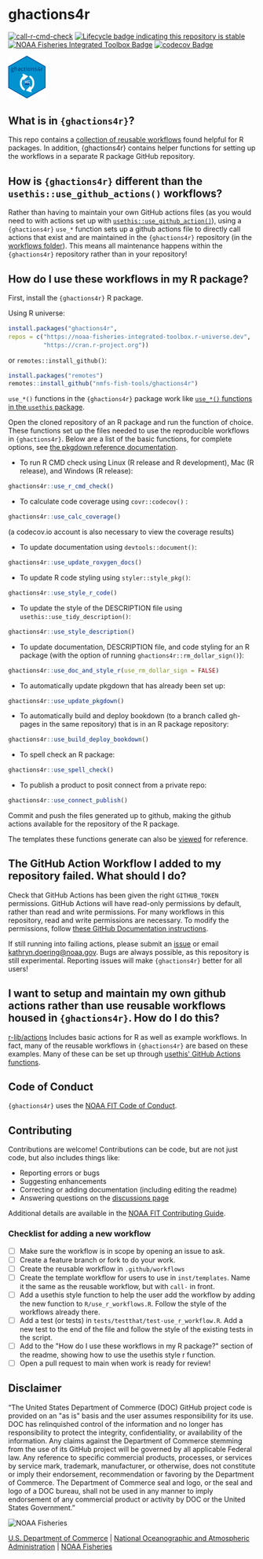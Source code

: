 # ghactions4r

[![call-r-cmd-check](https://github.com/nmfs-fish-tools/ghactions4r/actions/workflows/call-r-cmd-check.yml/badge.svg)](https://github.com/nmfs-fish-tools/ghactions4r/actions/workflows/call-r-cmd-check.yml)
[![Lifecycle badge indicating this repository is stable](https://img.shields.io/badge/lifecycle-stable-green.svg)](https://lifecycle.r-lib.org/articles/stages.html) 
[![NOAA Fisheries Integrated Toolbox Badge](https://img.shields.io/badge/NOAA_FIT-blue)](https://www.fisheries.noaa.gov/resource/tool-app/noaa-fisheries-integrated-toolbox)
[![codecov Badge](https://codecov.io/github/nmfs-fish-tools/ghactions4r/graph/badge.svg?token=6INRIE2FG6)](https://codecov.io/github/nmfs-fish-tools/ghactions4r)

<img src="man/figures/ghactions4r_hex.png" width="15%" height="15%" alt="arrows circling clapboard, symbol for the gh4actions package">

## What is in `{ghactions4r}`?

This repo contains a [collection of reusable workflows](https://github.com/nmfs-fish-tools/ghactions4r/tree/main/.github/workflows) found helpful for R packages. In addition, {ghactions4r} contains helper functions for setting up the workflows in a separate R package GitHub repository. 

## How is `{ghactions4r}` different than the `usethis::use_github_actions()` workflows?

Rather than having to maintain your own GitHub actions files (as you would need to with actions set up with [`usethis::use_github_action()`](https://usethis.r-lib.org/reference/use_github_action.html)), using a `{ghactions4r}` `use_*` function sets up a github actions file to directly call actions that exist and are maintained in the `{ghactions4r}` repository (in the [workflows folder](https://github.com/nmfs-fish-tools/ghactions4r/tree/main/.github/workflows)). This means all maintenance happens within the `{ghactions4r}` repository rather than in your repository!

## How do I use these workflows in my R package?

First, install the `{ghactions4r}` R package.

Using R universe:
```r
install.packages("ghactions4r", 
repos = c("https://noaa-fisheries-integrated-toolbox.r-universe.dev", 
          "https://cran.r-project.org"))
```
or `remotes::install_github()`:

```r
install.packages("remotes")
remotes::install_github("nmfs-fish-tools/ghactions4r")
```

`use_*()` functions in the `{ghactions4r}` package work like [`use_*()` functions in the `usethis` package](https://github.com/r-lib/usethis#usage).

Open the cloned repository of an R package and run the function of choice. These functions set up the files needed to use the reproducible workflows in `{ghactions4r}`. Below are a list of the basic 
functions, for complete options, see [the pkgdown reference documentation](https://nmfs-fish-tools.github.io/ghactions4r/reference/index.html).

- To run R CMD check using Linux (R release and R development), Mac (R release), and Windows (R release):
```r
ghactions4r::use_r_cmd_check()
```
- To calculate code coverage using `covr::codecov()` :
```r
ghactions4r::use_calc_coverage()
```
(a codecov.io account is also necessary to view the coverage results)

- To update documentation using `devtools::document()`:
```r
ghactions4r::use_update_roxygen_docs()
```

- To update R code styling using `styler::style_pkg()`:
```r
ghactions4r::use_style_r_code()
```

- To update the style of the DESCRIPTION file using `usethis::use_tidy_description()`:
```r
ghactions4r::use_style_description()
```

- To update documentation, DESCRIPTION file, and code styling for an R package (with the option of running `ghactions4r::rm_dollar_sign()`):
```r
ghactions4r::use_doc_and_style_r(use_rm_dollar_sign = FALSE)
```

- To automatically update pkgdown that has already been set up:
```r
ghactions4r::use_update_pkgdown()
```

- To automatically build and deploy bookdown (to a branch called gh-pages in the same repository) that is in an R package repository:
```r
ghactions4r::use_build_deploy_bookdown()
```

- To spell check an R package:
```r
ghactions4r::use_spell_check()
```

- To publish a product to posit connect from a private repo:
```r
ghactions4r::use_connect_publish()
```

Commit and push the files generated up to github, making the github actions available for the repository of the R package.

The templates these functions generate can also be [viewed](https://github.com/nmfs-fish-tools/ghactions4r/tree/main/inst/templates) for reference.

## The GitHub Action Workflow I added to my repository failed. What should I do?

Check that GitHub Actions has been given the right `GITHUB_TOKEN` permissions. GitHub Actions will have read-only permissions by default, rather than read and write permissions. For many workflows in this repository, read and write permissions are necessary. To modify the permissions, follow [these GitHub Documentation instructions](https://docs.github.com/en/repositories/managing-your-repositorys-settings-and-features/enabling-features-for-your-repository/managing-github-actions-settings-for-a-repository#configuring-the-default-github_token-permissions).

If still running into failing actions, please submit an [issue](https://github.com/nmfs-fish-tools/ghactions4r/issues) or email kathryn.doering@noaa.gov. Bugs are always possible, as this repository is still experimental. Reporting issues will make `{ghactions4r}` better for all users!

## I want to setup and maintain my own github actions rather than use reusable workflows housed in `{ghactions4r}`. How do I do this?

[r-lib/actions](https://github.com/r-lib/actions) Includes basic actions for R as well as example workflows. In fact, many of the reusable workflows in `{ghactions4r}` are based on these examples. Many of these can be set up through [usethis' GitHub Actions functions](https://usethis.r-lib.org/reference/github_actions.html).

## Code of Conduct

`{ghactions4r}` uses the [NOAA FIT Code of Conduct](https://noaa-fisheries-integrated-toolbox.github.io/resources/noaa%20resources/FIT-code-of-conduct/).

## Contributing

Contributions are welcome! Contributions can be code, but are not just code, but also includes things like:

- Reporting errors or bugs
- Suggesting enhancements
- Correcting or adding documentation (including editing the readme)
- Answering questions on the [discussions page](https://github.com/nmfs-fish-tools/ghactions4r/discussions)

Additional details are available in the [NOAA FIT Contributing Guide](https://noaa-fisheries-integrated-toolbox.github.io/resources/noaa%20fit/contributing/).

### Checklist for adding a new workflow
- [ ] Make sure the workflow is in scope by opening an issue to ask.
- [ ] Create a feature branch or fork to do your work.
- [ ] Create the reusable workflow in `.github/workflows`
- [ ] Create the template workflow for users to use in `inst/templates`. Name it the same as the reusable workflow, but with `call-` in front.
- [ ] Add a usethis style function to help the user add the workflow by adding the new function to `R/use_r_workflows.R`. Follow the style of the workflows already there.
- [ ] Add a test (or tests) in `tests/testthat/test-use_r_workflow.R`. Add a new test to the end of the file and follow the style of the existing tests in the script.
- [ ] Add to the "How do I use these workflows in my R package?" section of the readme, showing how to use the usethis style r function.
- [ ] Open a pull request to main when work is ready for review!

## Disclaimer

“The United States Department of Commerce (DOC) GitHub project code is provided on an "as is" basis and the user assumes responsibility for its use. DOC has relinquished control of the information and no longer has responsibility to protect the integrity, confidentiality, or availability of the information. Any claims against the Department of Commerce stemming from the use of its GitHub project will be governed by all applicable Federal law. Any reference to specific commercial products, processes, or services by service mark, trademark, manufacturer, or otherwise, does not constitute or imply their endorsement, recommendation or favoring by the Department of Commerce. The Department of Commerce seal and logo, or the seal and logo of a DOC bureau, shall not be used in any manner to imply endorsement of any commercial product or activity by DOC or the United States Government.”

<img src="https://raw.githubusercontent.com/nmfs-general-modeling-tools/nmfspalette/main/man/figures/noaa-fisheries-rgb-2line-horizontal-small.png" height="75" alt="NOAA Fisheries">

[U.S. Department of Commerce](https://www.commerce.gov/) | [National Oceanographic and Atmospheric Administration](https://www.noaa.gov) | [NOAA Fisheries](https://www.fisheries.noaa.gov/)
